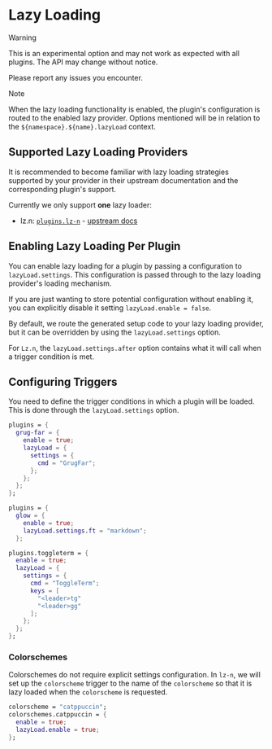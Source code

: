# Lazy Loading

> [!WARNING]
> This is an experimental option and may not work as expected with all plugins.
> The API may change without notice.
>
> Please report any issues you encounter.

> [!NOTE]
> When the lazy loading functionality is enabled, the plugin's configuration is
> routed to the enabled lazy provider. Options mentioned will be in relation to
> the `${namespace}.${name}.lazyLoad` context.

## Supported Lazy Loading Providers

It is recommended to become familiar with lazy loading strategies supported by
your provider in their upstream documentation and the corresponding plugin's
support.

Currently we only support **one** lazy loader:

- lz.n: [`plugins.lz-n`](../plugins/lz-n/index.md) -
  [upstream docs](https://github.com/nvim-neorocks/lz.n?tab=readme-ov-file#plugin-spec)

## Enabling Lazy Loading Per Plugin

You can enable lazy loading for a plugin by passing a configuration to
`lazyLoad.settings`. This configuration is passed through to the lazy loading
provider's loading mechanism.

If you are just wanting to store potential configuration without enabling it,
you can explicitly disable it setting `lazyLoad.enable = false`.

By default, we route the generated setup code to your lazy loading provider, but
it can be overridden by using the `lazyLoad.settings` option.

For `Lz.n`, the `lazyLoad.settings.after` option contains what it will call when
a trigger condition is met.

## Configuring Triggers

You need to define the trigger conditions in which a plugin will be loaded. This
is done through the `lazyLoad.settings` option.

```nix
plugins = {
  grug-far = {
    enable = true;
    lazyLoad = {
      settings = {
        cmd = "GrugFar";
      };
    };
  };
};
```

```nix
plugins = {
  glow = {
    enable = true;
    lazyLoad.settings.ft = "markdown";
  };
```

```nix
plugins.toggleterm = {
  enable = true;
  lazyLoad = {
    settings = {
      cmd = "ToggleTerm";
      keys = [
        "<leader>tg"
        "<leader>gg"
      ];
    };
  };
};
```

### Colorschemes

Colorschemes do not require explicit settings configuration. In `lz-n`, we will
set up the `colorscheme` trigger to the name of the `colorscheme` so that it is
lazy loaded when the `colorscheme` is requested.

```nix
colorscheme = "catppuccin";
colorschemes.catppuccin = {
  enable = true;
  lazyLoad.enable = true;
};
```
